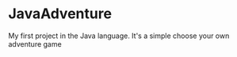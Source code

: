 # JavaAdventure
My first project in the Java language. It's a simple choose your own adventure game
